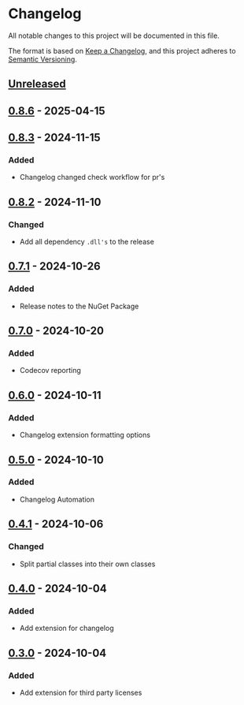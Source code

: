 # Changelog

All notable changes to this project will be documented in this file.

The format is based on [Keep a Changelog](https://keepachangelog.com/en/1.1.0/),
and this project adheres to [Semantic Versioning](https://semver.org/spec/v2.0.0.html).

## [Unreleased]

## [0.8.6] - 2025-04-15

## [0.8.3] - 2024-11-15

### Added

- Changelog changed check workflow for pr's

## [0.8.2] - 2024-11-10

### Changed

- Add all dependency `.dll's` to the release

## [0.7.1] - 2024-10-26

### Added

- Release notes to the NuGet Package

## [0.7.0] - 2024-10-20

### Added

- Codecov reporting

## [0.6.0] - 2024-10-11

### Added

- Changelog extension formatting options

## [0.5.0] - 2024-10-10

### Added

- Changelog Automation

## [0.4.1] - 2024-10-06

### Changed

- Split partial classes into their own classes

## [0.4.0] - 2024-10-04

### Added

- Add extension for changelog

## [0.3.0] - 2024-10-04

### Added

- Add extension for third party licenses

[Unreleased]: https://github.com/TJC-Tools/TJC.AssemblyExtensions/compare/v0.8.6...HEAD

[0.8.6]: https://github.com/TJC-Tools/TJC.AssemblyExtensions/compare/v0.8.5...v0.8.6



[0.8.3]: https://github.com/TJC-Tools/TJC.AssemblyExtensions/compare/v0.8.2...v0.8.3

[0.8.2]: https://github.com/TJC-Tools/TJC.AssemblyExtensions/compare/v0.8.1...v0.8.2



[0.7.1]: https://github.com/TJC-Tools/TJC.AssemblyExtensions/compare/v0.7.0...v0.7.1

[0.7.0]: https://github.com/TJC-Tools/TJC.AssemblyExtensions/compare/v0.6.2...v0.7.0



[0.6.0]: https://github.com/TJC-Tools/TJC.AssemblyExtensions/compare/v0.5.0...v0.6.0

[0.5.0]: https://github.com/TJC-Tools/TJC.AssemblyExtensions/compare/v0.4.1...v0.5.0

[0.4.1]: https://github.com/TJC-Tools/TJC.AssemblyExtensions/compare/v0.4.0...v0.4.1

[0.4.0]: https://github.com/TJC-Tools/TJC.AssemblyExtensions/compare/v0.3.0...v0.4.0

[0.3.0]: https://github.com/TJC-Tools/TJC.AssemblyExtensions/releases/tag/v0.3.0
